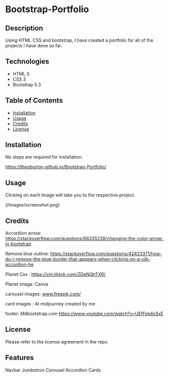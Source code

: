 # Bootstrap-Portfolio


## Description 
Using HTML CSS and bootstrap, I have created a portfolio for all of the projects I have done so far.



## Technologies
* HTML 5
* CSS 3
* Bootstrap 5.3



## Table of Contents 

* [Installation](#installation)
* [Usage](#usage)
* [Credits](#credits)
* [License](#license)


## Installation

No steps are required for installation.

https://theoburton.github.io/Bootstrap-Portfolio/

## Usage 

Clicking on each Image will take you to the respective project.

(/Images/screenshot.png)


## Credits

Accordion arrow: https://stackoverflow.com/questions/66335238/changing-the-color-arrow-in-bootstrap

Remove blue outline:  https://stackoverflow.com/questions/42423371/how-do-i-remove-the-blue-border-that-appears-when-clicking-on-a-uib-accordion-he

Planet Css : https://vm.tiktok.com/ZGeNQhTXR/

Planet image: Canva

carousel images: www.freepik.com/

card images : AI midjourney created by me

footer: Mdbootstrap.com https://www.youtube.com/watch?v=UEfFpk4sSxE


## License
Please refer to the license agreement in the repo.


## Features
Navbar
Jumbotron
Carousel
Accordion
Cards





